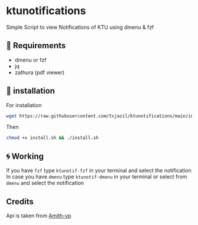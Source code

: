 # ktunotifications
Simple Script to view Notifications of KTU using dmenu & fzf

📎 Requirements
--
- dmenu or fzf
- jq
- zathura (pdf viewer)

🚀 installation
--
For installation
```sh
wget https://raw.githubusercontent.com/tsjazil/ktunotifications/main/install.sh
```
Then
```sh
chmod +x install.sh && ./install.sh
```
🌀 Working
--

If you have `fzf` type `ktunotif-fzf` in your terminal and  select the notification
In case you have `dmenu` type `ktunotif-dmenu` in your terminal or select from `dmenu` and  select the notification

Credits
--
Api is taken from [Amith-vp](https://github.com/amith-vp/ktunotificationapi)
